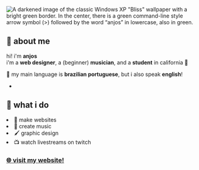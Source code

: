 ![A darkened image of the classic Windows XP "Bliss" wallpaper with a bright green border. In the center, there is a green command-line style arrow symbol (>) followed by the word “anjos” in lowercase, also in green.](https://anjos.cc/img/github.png)

## 🌿 about me

hi! i'm **anjos**   
i'm a **web designer**, a (beginner) **musician**, and a **student** in california 🌴

🌱 my main language is **brazilian portuguese**, but i also speak **english**!

-

## 💚 what i do

<li>🎨 make websites</li>
<li>🎵 create music</li>  
<li>🖌️ graphic design</li>  
<li>📺 watch livestreams on twitch</li>

### [🌐 visit my website!](https://anjos.cc)
